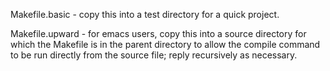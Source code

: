 Makefile.basic - copy this into a test directory for a quick project.

Makefile.upward - for emacs users, copy this into a source directory
for which the Makefile is in the parent directory to allow the compile
command to be run directly from the source file; reply recursively as
necessary.
